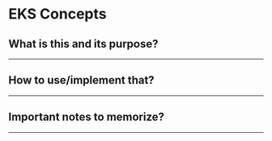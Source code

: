# EKS Concepts

## What is this and its purpose?

---

## How to use/implement that?

---

## Important notes to memorize?

---
